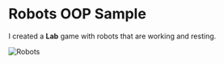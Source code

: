 ﻿# Robots OOP Sample
 
 I created a **Lab** game with robots that are working and resting.
 
 ![Robots](https://teens.drugabuse.gov/sites/default/files/styles/medium/public/blog/robots_optimized.jpg?itok=V4tFVO8H)
